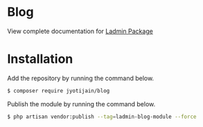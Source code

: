 # Blog

View complete documentation for [Ladmin Package](https://github.com/hexters/ladmin)

# Installation

Add the repository by running the command below.

```bash
$ composer require jyotijain/blog
```

Publish the module by running the command below.

```bash
$ php artisan vendor:publish --tag=ladmin-blog-module --force
```